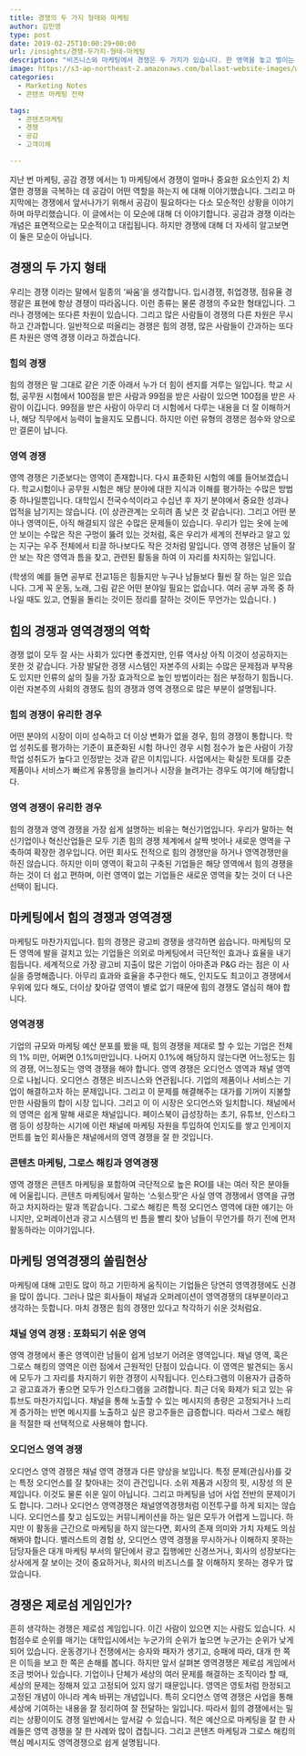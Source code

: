 ```yaml
---
title: 경쟁의 두 가지 형태와 마케팅
author: 김민영
type: post
date: 2019-02-25T10:00:29+00:00
url: /insights/경쟁-두가지-형태-마케팅
description: "비즈니스와 마케팅에서 경쟁은 두 가지가 있습니다. 한 영역을 놓고 벌이는 힘싸움과, 가장 잘 할 수 있는 영역을 규명하여 차지하는 영역 경쟁입니다."
image: https://s3-ap-northeast-2.amazonaws.com/ballast-website-images/wp-content/uploads/2019/02/25133350/competition-niche.jpg
categories:
  - Marketing Notes
  - 콘텐츠 마케팅 전략

tags:
  - 콘텐츠마케팅
  - 경쟁
  - 공감
  - 고객이해

---
```


지난 번 마케팅, 공감 경쟁 에서는 1) 마케팅에서 경쟁이 얼마나 중요한 요소인지 2) 치열한 경쟁을 극복하는 데 공감이 어떤 역할을 하는지 에 대해 이야기했습니다. 그리고 마지막에는 경쟁에서 앞서나가기 위해서 공감이 필요하다는 다소 모순적인 상황을 이야기하며 마무리했습니다. 이 글에서는 이 모순에 대해 더 이야기합니다. 공감과 경쟁 이라는 개념은 표면적으로는 모순적이고 대립됩니다. 하지만 경쟁에 대해 더 자세히 알고보면 이 둘은 모순이 아닙니다. 

## 경쟁의 두 가지 형태
우리는 경쟁 이라는 말에서 일종의 ‘싸움’을 생각합니다. 입시경쟁, 취업경쟁, 점유율 경쟁같은 표현에 항상 경쟁이 따라옵니다. 이런 종류는 물론 경쟁의 주요한 형태입니다. 그러나 경쟁에는 또다른 차원이 있습니다. 그리고 많은 사람들이 경쟁의 다른 차원은 무시하고 간과합니다. 
일반적으로 떠올리는 경쟁은 힘의 경쟁, 많은 사람들이 간과하는 또다른 차원은 영역 경쟁 이라고 하겠습니다. 

### 힘의 경쟁 
힘의 경쟁은 말 그대로 같은 기준 아래서 누가 더 힘이 센지를 겨루는 일입니다. 학교 시험, 공무원 시험에서 100점을 받은 사람과 99점을 받은 사람이 있으면 100점을 받은 사람이 이깁니다. 99점을 받은 사람이 아무리 더 시험에서 다루는 내용을 더 잘 이해하거나, 해당 직무에서 능력이 높을지도 모릅니다. 하지만 이런 유형의 경쟁은 점수와 양으로만 결론이 납니다. 

### 영역 경쟁 
영역 경쟁은 기준보다는 영역이 존재합니다. 다시 표준화된 시험의 예를 들어보겠습니다. 학교시험이나 공무원 시험은 해당 분야에 대한 지식과 이해를 평가하는 수많은 방법 중 하나일뿐입니다. 대학입시 전국수석이라고 수십년 후 자기 분야에서 중요한 성과나 업적을 남기지는 않습니다. (이 상관관계는 오히려 좀 낮은 것 같습니다). 
그리고 어떤 분야나 영역이든, 아직 해결되지 않은 수많은 문제들이 있습니다. 우리가 입는 옷에 눈에 안 보이는 수많은 작은 구멍이 뚫려 있는 것처럼, 혹은 우리가 세계의 전부라고 알고 있는 지구는 우주 전체에서 티끌 하나보다도 작은 것처럼 말입니다. 
영역 경쟁은 남들이 잘 안 보는 작은 영역과 틈을 찾고, 관련된 활동을 하여 이 자리를 차지하는 일입니다. 

(학생의 예를 들면 공부로 전교1등은 힘들지만 누구나 남들보다 훨씬 잘 하는 일은 있습니다. 그게 꼭 운동, 노래, 그림 같은 어떤 분야일 필요는 없습니다. 여러 공부 과목 중 하나일 때도 있고, 연필을 돌리는 것이든 정리를 잘하는 것이든 무언가는 있습니다. )

## 힘의 경쟁과 영역경쟁의 역학 

경쟁 없이 모두 잘 사는 사회가 있다면 좋겠지만, 인류 역사상 아직 이것이 성공하지는 못한 것 같습니다. 가장 발달한 경쟁 시스템인 자본주의 사회는 수많은 문제점과 부작용도 있지만 인류의 삶의 질을 가장 효과적으로 높인 방법이라는 점은 부정하기 힘듭니다. 이런 자본주의 사회의 경쟁도 힘의 경쟁과 영역 경쟁으로 많은 부분이 설명됩니다. 

### 힘의 경쟁이 유리한 경우
어떤 분야의 시장이 이미 성숙하고 더 이상 변화가 없을 경우, 힘의 경쟁이 통합니다. 학업 성취도를 평가하는 기준이 표준화된 시험 하나인 경우 시험 점수가 높은 사람이 가장 학업 성취도가 높다고 인정받는 것과 같은 이치입니다. 사업에서는 확실한 토대를 갖춘 제품이나 서비스가 빠르게 유통망을 늘리거나 시장을 늘려가는 경우도 여기에 해당합니다. 

### 영역 경쟁이 유리한 경우 
힘의 경쟁과 영역 경쟁을 가장 쉽게 설명하는 비유는 혁신기업입니다. 우리가 말하는 혁신기업이나 혁신산업들은 모두 기존 힘의 경쟁 체계에서 살짝 벗어나 새로운 영역을 구축하여 확장한 경우입니다. 
어떤 회사도 전적으로 힘의 경쟁만을 하거나 영역경쟁만을 하진 않습니다. 하지만 이미 영역이 확고히 구축된 기업들은 해당 영역에서 힘의 경쟁을 하는 것이 더 쉽고 편하며, 이런 영역이 없는 기업들은 새로운 영역을 찾는 것이 더 나은 선택이 됩니다. 


## 마케팅에서 힘의 경쟁과 영역경쟁 
마케팅도 마찬가지입니다. 힘의 경쟁은 광고비 경쟁을 생각하면 쉽습니다. 마케팅의 모든 영역에 발을 걸치고 있는 기업들은 의외로 마케팅에서 극단적인 효과나 효율을 내기 힘듭니다. 세계적으로 가장 광고비 지출이 많은 기업이 아마존과 P&G 라는 점은 이 사실을 증명해줍니다. 아무리 효과와 효율을 추구한다 해도, 인지도도 최고이고 경쟁에서 우위에 있다 해도, 더이상 찾아갈 영역이 별로 없기 때문에 힘의 경쟁도 열심히 해야 합니다. 

### 영역경쟁

기업의 규모와 마케팅 예산 분포를 봤을 때, 힘의 경쟁을 제대로 할 수 있는 기업은 전체의 1% 미만, 어쩌면 0.1%미만입니다. 나머지 0.1%에 해당하지 않는다면 어느정도는 힘의 경쟁, 어느정도는 영역 경쟁을 해야 합니다. 
영역 경쟁은 오디언스 영역과 채널 영역으로 나뉩니다. 오디언스 경쟁은 비즈니스와 연관됩니다. 기업의 제품이나 서비스는 기업이 해결하고자 하는 문제입니다. 그리고 이 문제를 해결해주는 대가를 기꺼이 지불할만한 사람들의 합이 시장 입니다. 그리고 이 이 시장은 오디언스와 일치합니다. 
채널에서의 영역은 쉽게 말해 새로운 채널입니다. 페이스북이 급성장하는 초기, 유튜브, 인스타그램 등이 성장하는 시기에 이런 채널에 마케팅 자원을 투입하여 인지도를 쌓고 인게이지먼트를 높인 회사들은 채널에서의 영역 경쟁을 잘 한 것입니다. 

### 콘텐츠 마케팅, 그로스 해킹과 영역경쟁 

영역 경쟁은 콘텐츠 마케팅을 포함하여 극단적으로 높은 ROI를 내는 여러 작은 분야들에 어울립니다. 콘텐츠 마케팅에서 말하는 ‘스윗스팟’은 사실 영역 경쟁에서 영역을 규명하고 차지하라는 말과 똑같습니다. 그로스 해킹은 특정 오디언스 영역에 대한 얘기는 아니지만, 오퍼레이션과 광고 시스템의 빈 틈을 빨리 찾아 남들이 무언가를 하기 전에 먼저 활동하라는 이야기입니다. 

## 마케팅 영역경쟁의 쏠림현상 
마케팅에 대해 고민도 많이 하고 기민하게 움직이는 기업들은 당연히 영역경쟁에도 신경을 많이 씁니다. 그러나 많은 회사들이 채널과 오퍼레이션이 영역경쟁의 대부분이라고 생각하는 듯합니다. 마치 경쟁은 힘의 경쟁만 있다고 착각하기 쉬운 것처럼요. 

### 채널 영역 경쟁 : 포화되기 쉬운 영역
영역 경쟁에서 좋은 영역이란 남들이 쉽게 넘보기 어려운 영역입니다. 채널 영역, 혹은 그로스 해킹의 영역은 이런 점에서 근원적인 단점이 있습니다. 이 영역은 발견되는 동시에 모두가 그 자리를 차지하기 위한 경쟁이 시작됩니다. 
인스타그램의 이용자가 급증하고 광고효과가 좋으면 모두가 인스타그램을 고려합니다. 최근 더욱 화제가 되고 있는 유튜브도 마찬가지입니다. 채널을 통해 노출할 수 있는 메시지의 총량은 고정되거나 느리게 증가하는 반면 메시지를 노출하고 싶은 광고주들은 급증합니다. 
따라서 그로스 해킹을 적절한 때 선택적으로 사용해야 합니다. 

### 오디언스 영역 경쟁 
오디언스 영역 경쟁은 채널 영역 경쟁과 다른 양상을 보입니다. 특정 문제(관심사)를 갖는 특정 오디언스를 잘 찾아내는 것이 관건입니다. 소위 제품과 시장의 핏, 시장성 의 문제입니다. 이것도 물론 쉬운 일이 아닙니다. 그리고 마케팅을 넘어 사업 전반의 문제이기도 합니다. 그러나 오디언스 영역경쟁은 채널영역경쟁처럼 이전투구를 하게 되지는 않습니다.
오디언스를 찾고 심도있는 커뮤니케이션을 하는 일은 모두가 어렵게 느낍니다. 하지만 이 활동을 근간으로 마케팅을 하지 않는다면, 회사의 존재 의미와 가치 자체도 의심해봐야 합니다. 
밸러스트의 경험 상, 오디언스 영역 경쟁을 무시하거나 이해하지 못하는 담당자들은 대개 마케팅 부서의 말단에서 광고 집행에만 신경쓰거나, 회사의 성장보다는 상사에게 잘 보이는 것이 중요하거나, 회사의 비즈니스를 잘 이해하지 못하는 경우가 많았습니다. 

## 경쟁은 제로섬 게임인가? 
흔히 생각하는 경쟁은 제로섬 게임입니다. 이긴 사람이 있으면 지는 사람도 있습니다. 시험점수로 순위를 매기는 대학입시에서는 누군가의 순위가 높으면 누군가는 순위가 낮게 되어 있습니다. 운동경기나 전쟁에서는 승자와 패자가 생기고, 승패에 따라, 대개 한 쪽은 이득을 보고 한 쪽은 손해를 봅니다. 
하지만 앞서 살펴본 영역경쟁은 제로섬 게임에서 조금 벗어나 있습니다. 기업이나 단체가 세상의 여러 문제를 해결하는 조직이라 할 때, 세상의 문제는 정해져 있고 고정되어 있지 않기 때문입니다. 영역은 영토처럼 한정되고 고정된 개념이 아니라 계속 바뀌는 개념입니다. 
특히 오디언스 영역 경쟁은 사업을 통해 세상에 기여하는 내용을 잘 정리하여 잘 전달하는 일입니다. 따라서 힘의 경쟁에서는 밀리는 상황이이도 경쟁 일반에서는 앞서갈 수 있습니다. 적은 예산으로 마케팅을 잘 한 사례들은 영역 경쟁을 잘 한 사례와 많이 겹칩니다. 그리고 콘텐츠 마케팅과 그로스 해킹의 핵심 메시지도 영역경쟁으로 쉽게 설명됩니다. 
